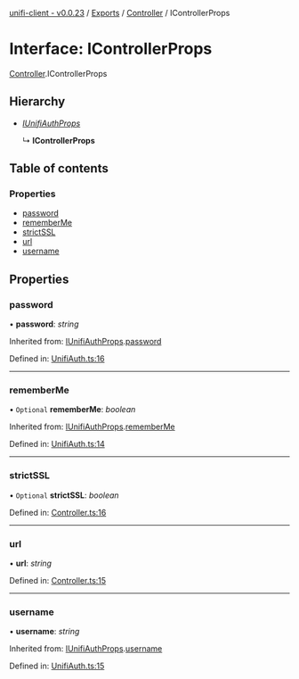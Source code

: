 [unifi-client - v0.0.23](../README.md) / [Exports](../modules.md) / [Controller](../modules/controller.md) / IControllerProps

# Interface: IControllerProps

[Controller](../modules/controller.md).IControllerProps

## Hierarchy

* [*IUnifiAuthProps*](unifiauth.iunifiauthprops.md)

  ↳ **IControllerProps**

## Table of contents

### Properties

- [password](controller.icontrollerprops.md#password)
- [rememberMe](controller.icontrollerprops.md#rememberme)
- [strictSSL](controller.icontrollerprops.md#strictssl)
- [url](controller.icontrollerprops.md#url)
- [username](controller.icontrollerprops.md#username)

## Properties

### password

• **password**: *string*

Inherited from: [IUnifiAuthProps](unifiauth.iunifiauthprops.md).[password](unifiauth.iunifiauthprops.md#password)

Defined in: [UnifiAuth.ts:16](https://github.com/thib3113/unifi-client/blob/a22dcb2/src/UnifiAuth.ts#L16)

___

### rememberMe

• `Optional` **rememberMe**: *boolean*

Inherited from: [IUnifiAuthProps](unifiauth.iunifiauthprops.md).[rememberMe](unifiauth.iunifiauthprops.md#rememberme)

Defined in: [UnifiAuth.ts:14](https://github.com/thib3113/unifi-client/blob/a22dcb2/src/UnifiAuth.ts#L14)

___

### strictSSL

• `Optional` **strictSSL**: *boolean*

Defined in: [Controller.ts:16](https://github.com/thib3113/unifi-client/blob/a22dcb2/src/Controller.ts#L16)

___

### url

• **url**: *string*

Defined in: [Controller.ts:15](https://github.com/thib3113/unifi-client/blob/a22dcb2/src/Controller.ts#L15)

___

### username

• **username**: *string*

Inherited from: [IUnifiAuthProps](unifiauth.iunifiauthprops.md).[username](unifiauth.iunifiauthprops.md#username)

Defined in: [UnifiAuth.ts:15](https://github.com/thib3113/unifi-client/blob/a22dcb2/src/UnifiAuth.ts#L15)
